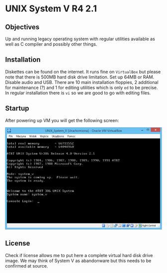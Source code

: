 # UNIX System V R4 2.1

## Objectives
Up and running legacy operating system with regular utilities available as well as C compiler and possibly other things.

## Installation
Diskettes can be found on the internet. It runs fine on ```VirtualBox``` but please note that there is 500MB hard disk drive limitation. Set up 64MB or RAM. Disable audio and USB. There are 10 main installation floppies, 2 additional for maintenance (?) and 1 for editing utilities which is only ```ed``` to be precise. In regular installation there is ```vi``` so we are good to go with editing files.

## Startup
After powering up VM you will get the following screen:

![Screenshot](img/02_welcome.PNG)

## License
Check if license allows me to put here a complete virtual hard disk drive image. We may think of System V as abandonware but this needs to be confirmed at source.

